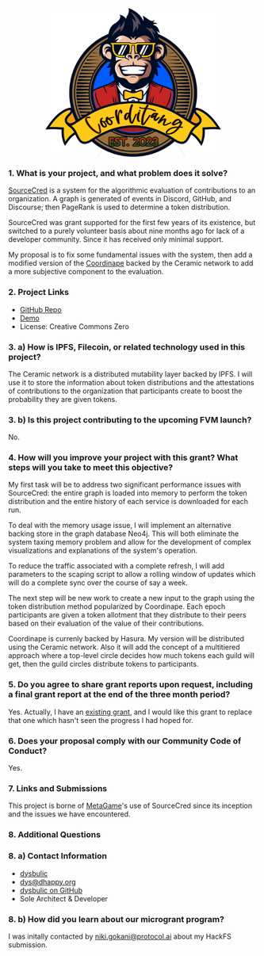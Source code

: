 <img src="https://raw.githubusercontent.com/MetaFam/rewards/main/public/splash.paths.svg" height="300" style="display: block; margin: auto">

### 1. What is your project, and what problem does it solve?

[SourceCred](https://sourcecred.io) is a system for the algorithmic evaluation of contributions to an organization. A graph is generated of events in Discord, GitHub, and Discourse; then PageRank is used to determine a token distribution.

SourceCred was grant supported for the first few years of its existence, but switched to a purely volunteer basis about nine months ago for lack of a developer community. Since it has received only minimal support.

My proposal is to fix some fundamental issues with the system, then add a modified version of the [Coordinape](https://coordinape.com) backed by the Ceramic network to add a more subjective component to the evaluation.

### 2. Project Links

* [GitHub Repo](https://github.com/MetaFam/rewards/)
* [Demo](https://coorditang.vercel.app)
* License: Creative Commons Zero

### 3. a) How is IPFS, Filecoin, or related technology used in this project?

The Ceramic network is a distributed mutability layer backed by IPFS. I will use it to store the information about token distributions and the attestations of contributions to the organization that participants create to boost the probability they are given tokens.

### 3. b) Is this project contributing to the upcoming FVM launch?

No.

### 4. How will you improve your project with this grant? What steps will you take to meet this objective?

My first task will be to address two significant performance issues with SourceCred: the entire graph is loaded into memory to perform the token distribution and the entire history of each service is downloaded for each run.

To deal with the memory usage issue, I will implement an alternative backing store in the graph database Neo4j. This will both eliminate the system taxing memory problem and allow for the development of complex visualizations and explanations of the system's operation.

To reduce the traffic associated with a complete refresh, I will add parameters to the scaping script to allow a rolling window of updates which will do a complete sync over the course of say a week.

The next step will be new work to create a new input to the graph using the token distribution method popularized by Coordinape. Each epoch participants are given a token allotment that they distribute to their peers based on their evaluation of the value of their contributions.

Coordinape is currenly backed by Hasura. My version will be distributed using the Ceramic network. Also it will add the concept of a multitiered approach where a top-level circle decides how much tokens each guild will get, then the guild circles distribute tokens to participants.

### 5. Do you agree to share grant reports upon request, including a final grant report at the end of the three month period?

Yes. Actually, I have an [existing grant](https://github.com/filecoin-project/devgrants/issues/873), and I would like this grant to replace that one which hasn't seen the progress I had hoped for.

### 6. Does your proposal comply with our Community Code of Conduct?

Yes.

### 7. Links and Submissions

This project is borne of [MetaGame](https://metagame.wtf)'s use of SourceCred since its inception and the issues we have encountered.

### 8. Additional Questions

### 8. a) Contact Information

* [dysbulic](https://twitter.com/dysbulic)
* [dys@dhappy.org](mailto:dysbulic%20%3Cdys@dhappy.org%3E)
* [dysbulic on GitHub](https://github.com/dysbulic)
* Sole Architect & Developer

### 8. b) How did you learn about our microgrant program?

I was initally contacted by [niki.gokani@protocol.ai](mailto:niki.gokani@protocol.ai) about my HackFS submission.
